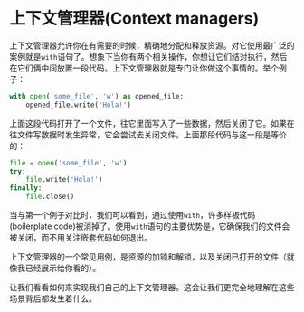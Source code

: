 # 上下文管理器(Context managers)

上下文管理器允许你在有需要的时候，精确地分配和释放资源。对它使用最广泛的案例就是```with```语句了。想象下当你有两个相关操作，你想让它们结对执行，然后在它们俩中间放置一段代码。上下文管理器就是专门让你做这个事情的。举个例子：
```python
with open('some_file', 'w') as opened_file:
    opened_file.write('Hola!')
```

上面这段代码打开了一个文件，往它里面写入了一些数据，然后关闭了它。如果在往文件写数据时发生异常，它会尝试去关闭文件。上面那段代码与这一段是等价的：
```python
file = open('some_file', 'w')
try:
    file.write('Hola!')
finally:
    file.close()
```

当与第一个例子对比时，我们可以看到，通过使用```with```，许多样板代码(boilerplate code)被消掉了。使用```with```语句的主要优势是，它确保我们的文件会被关闭，而不用关注嵌套代码如何退出。

上下文管理器的一个常见用例，是资源的加锁和解锁，以及关闭已打开的文件（就像我已经展示给你看的）。

让我们看看如何来实现我们自己的上下文管理器。这会让我们更完全地理解在这些场景背后都发生着什么。
